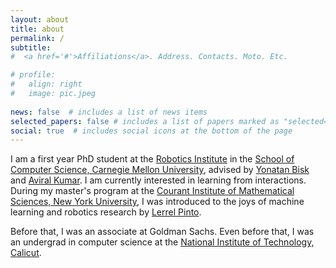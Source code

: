 ```yaml
---
layout: about
title: about
permalink: /
subtitle:
#  <a href='#'>Affiliations</a>. Address. Contacts. Moto. Etc.

# profile:
#   align: right
#   image: pic.jpeg
  
news: false  # includes a list of news items
selected_papers: false # includes a list of papers marked as "selected={true}"
social: true  # includes social icons at the bottom of the page
---
```


I am a first year PhD student at the [Robotics Institute](https://www.ri.cmu.edu/) in the [School of Computer Science, Carnegie Mellon University](https://www.cs.cmu.edu/), advised by [Yonatan Bisk](https://yonatanbisk.com) and [Aviral Kumar](https://aviralkumar2907.github.io). I am currently interested in learning from interactions.  During my master's program at the [Courant Institute of Mathematical Sciences, New York University](https://cims.nyu.edu), I was introduced to the joys of machine learning and robotics research by [Lerrel Pinto](https://www.lerrelpinto.com). 


Before that, I was an associate at Goldman Sachs. Even before that, I was an undergrad in computer science at the [National Institute of Technology, Calicut](https://nitc.ac.in/).


<!--
I am a first year PhD student in the [Robotics Institute](https://www.ri.cmu.edu/) at the [School of Computer Science, Carnegie Mellon University](https://www.cs.cmu.edu/) advised by [Yonatan Bisk](https://yonatanbisk.com) and [Aviral Kumar](https://aviralkumar2907.github.io).

 In my spare time, I enjoy swimming, jiu jitsu, folding origami and reading. -->

<!--I am a researcher at New York University’s [CILVR](https://wp.nyu.edu/cilvr/) group working on representation learning and reinforcement learning for robotics. I am fortunate to be advised by [Prof. Lerrel Pinto](https://www.lerrelpinto.com/). 
I am a Masters student in Computer Science at the [Courant Institute of Mathematical Sciences, New York University](https://cs.nyu.edu/home/index.html). Currently, a research assistant at [CILVR](https://wp.nyu.edu/cilvr/) (Computational Intelligence, Learning, Vision and Robotics group), working on robot learning and reinforcement learning advised by [Prof. Lerrel Pinto](https://www.lerrelpinto.com/).  -->
<!-- 
Previously, I was an Associate at [Goldman Sachs](https://www.goldmansachs.com/). Before that, I completed my undergraduate degree in Computer Science at the [National Institute of Technology, Calicut](http://www.nitc.ac.in/). -->

 <!-- and [Ben Evans](https://bennevans.github.io/). -->

<!-- Write your biography here. Tell the world about yourself. Link to your favorite [subreddit](http://reddit.com). You can put a picture in, too. The code is already in, just name your picture `prof_pic.jpg` and put it in the `img/` folder.

Put your address / P.O. box / other info right below your picture. You can also disable any these elements by editing `profile` property of the YAML header of your `_pages/about.md`. Edit `_bibliography/papers.bib` and Jekyll will render your [publications page](/al-folio/publications/) automatically.

Link to your social media connections, too. This theme is set up to use [Font Awesome icons](http://fortawesome.github.io/Font-Awesome/) and [Academicons](https://jpswalsh.github.io/academicons/), like the ones below. Add your Facebook, Twitter, LinkedIn, Google Scholar, or just disable all of them. -->
